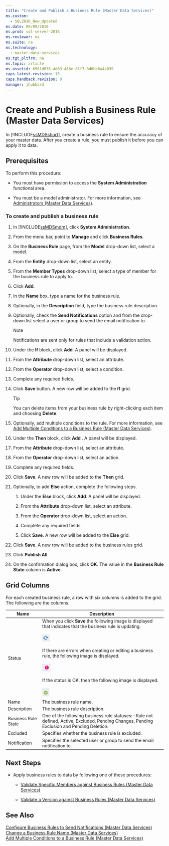 ```yaml
---
title: "Create and Publish a Business Rule (Master Data Services)"
ms.custom: 
  - SQL2016_New_Updated
ms.date: 08/09/2016
ms.prod: sql-server-2016
ms.reviewer: na
ms.suite: na
ms.technology: 
  - master-data-services
ms.tgt_pltfrm: na
ms.topic: article
ms.assetid: 6961d636-4d69-468e-81f7-8d0be6a4a039
caps.latest.revision: 15
caps.handback.revision: 0
manager: jhubbard
---
```

# Create and Publish a Business Rule (Master Data Services)
In [!INCLUDE[ssMDSshort](../../Topics/TopicNameContainA/tokens/ssMDSshort_md.md)], create a business rule to ensure the accuracy of your master data. After you create a rule, you must publish it before you can apply it to data.  
  
## Prerequisites  
 To perform this procedure:  
  
-   You must have permission to access the **System Administration** functional area.  
  
-   You must be a model administrator. For more information, see [Administrators (Master Data Services)](../../Topics/TopicNameNotContainA/Administrators--Master-Data-Services-.md).  
  
### To create and publish a business rule  
  
1.  In [!INCLUDE[ssMDSmdm](../../Topics/TopicNameContainA/tokens/ssMDSmdm_md.md)], click **System Administration**.  
  
2.  From the menu bar, point to **Manage** and click **Business Rules**.  
  
3.  On the **Business Rule** page, from the **Model** drop-down list, select a model.  
  
4.  From the **Entity** drop-down list, select an entity.  
  
5.  From the **Member Types** drop-down list, select a type of member for the business rule to apply to.  
  
6.  Click **Add**.  
  
7.  In the **Name** box, type a name for the business rule.  
  
8.  Optionally, in the **Description** field, type the business rule description.  
  
9. Optionally, check the **Send Notifications** option and from the drop-down list select a user or group to send the email notification to.  
  
    > [!NOTE]  
    >  Notifications are sent only for rules that include a validation action.  
  
10. Under the **If** block, click **Add**. A panel will be displayed.  
  
11. From the **Attribute** drop-down list, select an attribute.  
  
12. From the **Operator** drop-down list, select a condition.  
  
13. Complete any required fields.  
  
14. Click **Save** button. A new row will be added to the **If** grid.  
  
    > [!TIP]  
    >  You can delete items from your business rule by right-clicking each item and choosing **Delete**.  
  
15. Optionally, add multiple conditions to the rule. For more information, see [Add Multiple Conditions to a Business Rule (Master Data Services)](../../Topics/TopicNameContainA/Add-Multiple-Conditions-to-a-Business-Rule--Master-Data-Services-.md).  
  
16. Under the **Then** block, click **Add** . A panel will be displayed.  
  
17. From the **Attribute** drop-down list, select an attribute.  
  
18. From the **Operator** drop-down list, select an action.  
  
19. Complete any required fields.  
  
20. Click **Save**. A new row will be added to the **Then** grid.  
  
21. Optionally, to add **Else** action, complete the following steps.  
  
    1.  Under the **Else** block, click **Add**. A panel will be displayed.  
  
    2.  From the **Attribute** drop-down list, select an attribute.  
  
    3.  From the **Operator** drop-down list, select an action.  
  
    4.  Complete any required fields.  
  
    5.  Click **Save**. A new row will be added to the **Else** grid.  
  
22. Click **Save**. A new row will be added to the business rules grid.  
  
23. Click **Publish All**.  
  
24. On the confirmation dialog box, click **OK**. The value in the **Business Rule State** column is **Active**.  
  
## Grid Columns  
 For each created business rule, a row with six columns is added to the grid. The following are the columns.  
  
|Name|Description|  
|----------|-----------------|  
|Status|When you click **Save** the following image is displayed that indicates that the business rule is updating.<br /><br /> ![mds&#95;BR&#95;refresh](../../Topics/TopicNameContainA/images/mds_BR_refresh.png "mds_BR_refresh")<br /><br /> If there are errors when creating or editing a business rule, the following image is displayed.<br /><br /> ![mds&#95;br&#95;error](../../Topics/TopicNameContainA/images/mds_BR_error.png "mds_BR_error")<br /><br /> If the status is OK, then the following image is displayed.<br /><br /> ![mds&#95;BR&#95;success](../../Topics/TopicNameContainA/images/mds_BR_success.png "mds_BR_success")|  
|Name|The business rule name.|  
|Description|The business rule description.|  
|Business Rule State|One of the following business rule statuses: : Rule not defined, Active, Excluded, Pending Changes, Pending Exclusion and Pending Deletion.|  
|Excluded|Specifies whether the business rule is excluded.|  
|Notification|Specifies the selected user or group to send the email notification to.|  
  
## Next Steps  
  
-   Apply business rules to data by following one of these procedures:  
  
    -   [Validate Specific Members against Business Rules (Master Data Services)](../../Topics/TopicNameNotContainA/Validate-Specific-Members-against-Business-Rules--Master-Data-Services-.md)  
  
    -   [Validate a Version against Business Rules (Master Data Services)](../../Topics/TopicNameContainA/Validate-a-Version-against-Business-Rules--Master-Data-Services-.md)  
  
## See Also  
 [Configure Business Rules to Send Notifications (Master Data Services)](../../Topics/TopicNameNotContainA/Configure-Business-Rules-to-Send-Notifications--Master-Data-Services-.md)   
 [Change a Business Rule Name (Master Data Services)](../../Topics/TopicNameContainA/Change-a-Business-Rule-Name--Master-Data-Services-.md)   
 [Add Multiple Conditions to a Business Rule (Master Data Services)](../../Topics/TopicNameContainA/Add-Multiple-Conditions-to-a-Business-Rule--Master-Data-Services-.md)